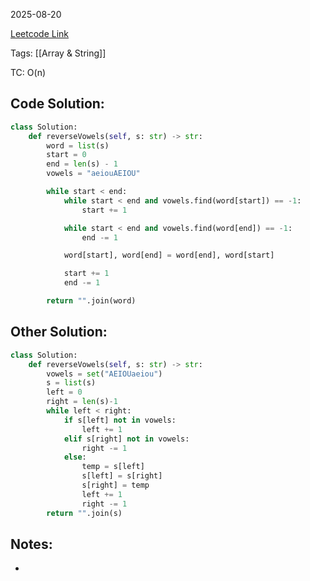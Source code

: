 2025-08-20

[Leetcode Link](https://leetcode.com/problems/reverse-vowels-of-a-string/?envType=study-plan-v2&envId=leetcode-75)

Tags: [[Array & String]]

TC: O(n)

## Code Solution: 

```python
class Solution:
    def reverseVowels(self, s: str) -> str:
        word = list(s)
        start = 0
        end = len(s) - 1
        vowels = "aeiouAEIOU"

        while start < end: 
            while start < end and vowels.find(word[start]) == -1:
                start += 1 

            while start < end and vowels.find(word[end]) == -1:
                end -= 1

            word[start], word[end] = word[end], word[start]

            start += 1 
            end -= 1 

        return "".join(word)
```

## Other Solution:
```python
class Solution:
    def reverseVowels(self, s: str) -> str:
        vowels = set("AEIOUaeiou")
        s = list(s)
        left = 0
        right = len(s)-1
        while left < right:
            if s[left] not in vowels:
                left += 1
            elif s[right] not in vowels:
                right -= 1 
            else: 
                temp = s[left]
                s[left] = s[right]
                s[right] = temp
                left += 1 
                right -= 1
        return "".join(s)
```
## Notes:
- 
